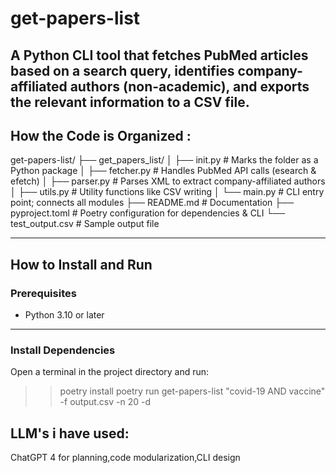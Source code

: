 # get-papers-list

A Python CLI tool that fetches PubMed articles based on a search query, identifies company-affiliated authors (non-academic), and exports the relevant information to a CSV file.
---
## How the Code is Organized :

get-papers-list/
├── get_papers_list/
│ ├── init.py # Marks the folder as a Python package
│ ├── fetcher.py # Handles PubMed API calls (esearch & efetch)
│ ├── parser.py # Parses XML to extract company-affiliated authors
│ ├── utils.py # Utility functions like CSV writing
│ └── main.py # CLI entry point; connects all modules
├── README.md # Documentation
├── pyproject.toml # Poetry configuration for dependencies & CLI
└── test_output.csv # Sample output file

---

##  How to Install and Run

### Prerequisites

- Python 3.10 or later

---

### Install Dependencies

Open a terminal in the project directory and run:
>>poetry install
>>poetry run get-papers-list "covid-19 AND vaccine" -f output.csv -n 20 -d


## LLM's i have used:
ChatGPT 4 for planning,code modularization,CLI design
